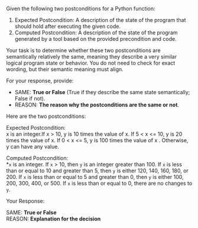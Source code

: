 
Given the following two postconditions for a Python function:

1. Expected Postcondition: A description of the state of the program that should hold after executing the given code.
2. Computed Postcondition: A description of the state of the program generated by a tool based on the provided precondition and code.

Your task is to determine whether these two postconditions are semantically relatively the same, meaning they describe a very similar logical program state or behavior. You do not need to check for exact wording, but their semantic meaning must align.

For your response, provide:

- SAME: **True or False** (True if they describe the same state semantically; False if not).
- REASON: **The reason why the postconditions are the same or not**.

Here are the two postconditions:

Expected Postcondition:  
x is an integer.If x > 10, y is 10 times the value of x. If 5 < x <= 10, y is 20 times the value of x. If 0 < x <= 5, y is 100 times the value of x . Otherwise, y can have any value.

Computed Postcondition:  
*`x` is an integer. If `x` > 10, then `y` is an integer greater than 100. If `x` is less than or equal to 10 and greater than 5, then `y` is either 120, 140, 160, 180, or 200. If `x` is less than or equal to 5 and greater than 0, then `y` is either 100, 200, 300, 400, or 500. If `x` is less than or equal to 0, there are no changes to `y`.

Your Response: 

SAME: **True or False**  
REASON: **Explanation for the decision**
